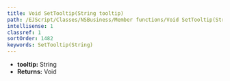 ```yaml
---
title: Void SetTooltip(String tooltip)
path: /EJScript/Classes/NSBusiness/Member functions/Void SetTooltip(String p_0)
intellisense: 1
classref: 1
sortOrder: 1482
keywords: SetTooltip(String)
---
```



* **tooltip:** String
* **Returns:** Void


